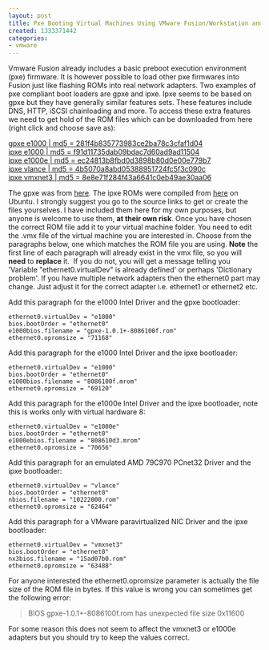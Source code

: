 ```yaml
---
layout: post
title: Pxe Booting Virtual Machines Using VMware Fusion/Workstation and gpxe or ipxe
created: 1333371442
categories:
- vmware
---
```

Vmware Fusion already includes a basic preboot execution environment (pxe) firmware. It is however possible to load other pxe firmwares into Fusion just like flashing ROMs into real network adapters. Two examples of pxe compliant boot loaders are gpxe and ipxe. Ipxe seems to be based on gpxe but they have generally similar features sets. These features include DNS, HTTP, iSCSI chainloading and more. To access these extra features we need to get hold of the ROM files which can be downloaded from here (right click and choose save as):

<a href="https://s3.amazonaws.com/twe-public-fs/gpxe-1.0.1%2B-8086100f.rom">gpxe e1000 | md5 = 281f4b835773983ce2ba78c3cfaf1d04</a>  
<a href="https://s3.amazonaws.com/twe-public-fs/8086100f.mrom">ipxe e1000 | md5 = f91d11735dab09bdac7d60ad9ad11504</a>  
<a href="https://s3.amazonaws.com/twe-public-fs/808610d3.mrom">ipxe e1000e | md5 = ec24813b8fbd0d3898b80d0e00e779b7</a>  
<a href="https://s3.amazonaws.com/twe-public-fs/15ad07b0.rom">ipxe vlance | md5 = 4b5070a8abd05388951724fc5f3c090c</a>  
<a href="https://s3.amazonaws.com/twe-public-fs/10222000.rom">ipxe vmxnet3 | md5 = 8e8e71f284f43a6641c0eb49ae30aa06</a>  

The gpxe was from <a href="http://etherboot.org/wiki/appnotes/gpxeonvmware">here</a>. The ipxe ROMs were compiled from <a href="http://ipxe.org/howto/vmware">here</a> on Ubuntu. I strongly suggest you go to the source links to get or create the files yourselves. I have included them here for my own purposes, but anyone is welcome to use them, <strong>at their own risk</strong>.
Once you have chosen the correct ROM file add it to your virtual machine folder. You need to edit the .vmx file of the virtual machine you are interested in. Choose from the paragraphs below, one which matches the ROM file you are using. <strong>Note</strong> the first line of each paragraph will already exist in the vmx file, so you will <strong>need</strong> to <strong>replace</strong> it. &nbsp;If you do not, you will get a message telling you 'Variable &quot;ethernet0.virtualDev&quot; is already defined' or perhaps 'Dictionary problem'. If you have multiple network adapters then the ethernet0 part may change. Just adjust it for the correct adapter i.e. ethernet1 or ethernet2 etc.

Add this paragraph for the e1000 Intel Driver and the gpxe bootloader:

    ethernet0.virtualDev = "e1000"
    bios.bootOrder = "ethernet0"
    e1000bios.filename = "gpxe-1.0.1+-8086100f.rom"
    ethernet0.opromsize = "71168"

Add this paragraph for the e1000 Intel Driver and the ipxe bootloader:

    ethernet0.virtualDev = "e1000"
    bios.bootOrder = "ethernet0"
    e1000bios.filename = "8086100f.mrom"
    ethernet0.opromsize = "69120"

Add this paragraph for the e1000e Intel Driver and the ipxe bootloader, note this is works only with virtual hardware 8:

    ethernet0.virtualDev = "e1000e"
    bios.bootOrder = "ethernet0"  
    e1000ebios.filename = "808610d3.mrom"
    ethernet0.opromsize = "70656"

Add this paragraph for an emulated AMD 79C970 PCnet32 Driver and the ipxe bootloader:

    ethernet0.virtualDev = "vlance"
    bios.bootOrder = "ethernet0"
    nbios.filename = "10222000.rom"
    ethernet0.opromsize = "62464"

Add this paragraph for a VMware paravirtualized NIC Driver and the ipxe bootloader:

    ethernet0.virtualDev = "vmxnet3"
    bios.bootOrder = "ethernet0"
    nx3bios.filename = "15ad07b0.rom"
    ethernet0.opromsize = "63488"

For anyone interested the ethernet0.opromsize parameter is actually the file size of the ROM file in bytes. If this value is wrong you can sometimes get the following error:

> BIOS gpxe-1.0.1+-8086100f.rom has unexpected file size 0x11600

For some reason this does not seem to affect the vmxnet3 or e1000e adapters but you should try to keep the values correct.
